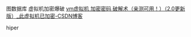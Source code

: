 图数据库
虚拟机加密爆破
[vm虚拟机 加密密码 破解术（亲测可用！）（2.0更新版）_此虚拟机已加密-CSDN博客](https://blog.csdn.net/ntrybw/article/details/127253616)

hiper












